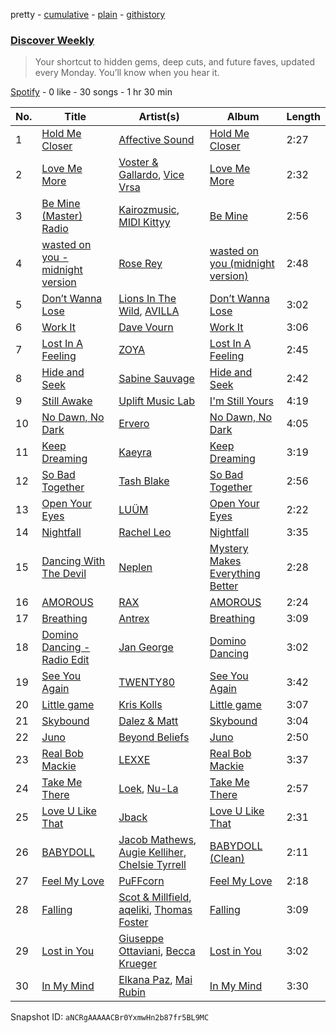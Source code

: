 pretty - [cumulative](/playlists/cumulative/37i9dQZEVXcMQ21aVFwcU6.md) - [plain](/playlists/plain/37i9dQZEVXcMQ21aVFwcU6) - [githistory](https://github.githistory.xyz/mdn522/spotify-playlist-archive/blob/main/playlists/plain/37i9dQZEVXcMQ21aVFwcU6)

### [Discover Weekly](https://open.spotify.com/playlist/37i9dQZEVXcMQ21aVFwcU6)

> Your shortcut to hidden gems, deep cuts, and future faves, updated every Monday\. You’ll know when you hear it.

[Spotify](https://open.spotify.com/user/spotify) - 0 like - 30 songs - 1 hr 30 min

| No. | Title | Artist(s) | Album | Length |
|---|---|---|---|---|
| 1 | [Hold Me Closer](https://open.spotify.com/track/5l25EwVQRXnrUB16BRB0SJ) | [Affective Sound](https://open.spotify.com/artist/4USMfRih7XRwvmhuG96nPo) | [Hold Me Closer](https://open.spotify.com/album/32yIRN78kIbVidous8vYAk) | 2:27 |
| 2 | [Love Me More](https://open.spotify.com/track/4WtNPTCdNlGH5VgPJoHrXu) | [Voster & Gallardo](https://open.spotify.com/artist/6an7Tt4XKUfDucWZUXflvl), [Vice Vrsa](https://open.spotify.com/artist/2VVDoHqHLMwc1uG2dznzr5) | [Love Me More](https://open.spotify.com/album/2y2enYDsBb9aK8ho2RbQnR) | 2:32 |
| 3 | [Be Mine \(Master\) Radio](https://open.spotify.com/track/2UCzESV0y2ULyi9QRIlXzN) | [Kairozmusic](https://open.spotify.com/artist/3fkiQadGDIVruMhkY74VMd), [MIDI Kittyy](https://open.spotify.com/artist/0MskAXm9cAVHMKcrBziwV4) | [Be Mine](https://open.spotify.com/album/3rXX12oyJIMRRaRZS7c2Nt) | 2:56 |
| 4 | [wasted on you \- midnight version](https://open.spotify.com/track/5WuOmaObv1lyGG4ihPHacP) | [Rose Rey](https://open.spotify.com/artist/3NiX0iMPiCIgZJ8FiCoPfc) | [wasted on you \(midnight version\)](https://open.spotify.com/album/1M7h0RadO5jsfrFiU957UJ) | 2:48 |
| 5 | [Don’t Wanna Lose](https://open.spotify.com/track/4ayyB1p0uZT51B0C6tDlPi) | [Lions In The Wild](https://open.spotify.com/artist/5tTJclAtzBo9mnYxCafUmJ), [AVILLA](https://open.spotify.com/artist/5yKHVaNceElAr4fkDryFKX) | [Don’t Wanna Lose](https://open.spotify.com/album/2YWtf2RIb9GAPWKoTPGmLp) | 3:02 |
| 6 | [Work It](https://open.spotify.com/track/5ie4YbDJ1IcH2Osr4kXojt) | [Dave Vourn](https://open.spotify.com/artist/2qQmtPlECf4bzfSbC1xRS1) | [Work It](https://open.spotify.com/album/3ed4lQd4Sd181MksMvhUpM) | 3:06 |
| 7 | [Lost In A Feeling](https://open.spotify.com/track/0xIC44l0LaGTrnFvcJwDYI) | [ZOYA](https://open.spotify.com/artist/5eqThkuR9VjiLuYfzESTp7) | [Lost In A Feeling](https://open.spotify.com/album/3OCQ6u0wZyvVyxpsMZzcBH) | 2:45 |
| 8 | [Hide and Seek](https://open.spotify.com/track/6kbsGTBHbUl29pc3H3pjVF) | [Sabine Sauvage](https://open.spotify.com/artist/4tnxPBNOE2Gopy13EkzqQ2) | [Hide and Seek](https://open.spotify.com/album/4vjt2wlCyLy1WSjeKc2FGL) | 2:42 |
| 9 | [Still Awake](https://open.spotify.com/track/3wlYPSClLaEfT0E2JvI1Yc) | [Uplift Music Lab](https://open.spotify.com/artist/3nTiQyEDli6uVAfj21ffLt) | [I'm Still Yours](https://open.spotify.com/album/1cZQJcLPdTJEQNGaXzP3xQ) | 4:19 |
| 10 | [No Dawn, No Dark](https://open.spotify.com/track/3Iw0abTm4HsiL11Q6eJlci) | [Ervero](https://open.spotify.com/artist/5OGgqs2jGmgFOf5TdozBGO) | [No Dawn, No Dark](https://open.spotify.com/album/6Ud0DYd3BzUsfri8MrbCeK) | 4:05 |
| 11 | [Keep Dreaming](https://open.spotify.com/track/5HWmjViuVauuPJcAkO24wc) | [Kaeyra](https://open.spotify.com/artist/3LRqB4U9moDI5yO6e4NrEG) | [Keep Dreaming](https://open.spotify.com/album/4BBtjwQggXJbQZIjrNBL6P) | 3:19 |
| 12 | [So Bad Together](https://open.spotify.com/track/2S8YM7YkZuNrXuz84WqEoA) | [Tash Blake](https://open.spotify.com/artist/2BTuO9Djg1SvpQ6fupdlnB) | [So Bad Together](https://open.spotify.com/album/337cy5h4uKBBHzD7TBv8e1) | 2:56 |
| 13 | [Open Your Eyes](https://open.spotify.com/track/4lnBmUAj4dlWF2wV0re59I) | [LUÜM](https://open.spotify.com/artist/4tigprFv1j14eAeOykWdPt) | [Open Your Eyes](https://open.spotify.com/album/4d1A2DOS8pT9PFqpsvuYwf) | 2:22 |
| 14 | [Nightfall](https://open.spotify.com/track/0JlnBSGS85bBiTETWavXcI) | [Rachel Leo](https://open.spotify.com/artist/7nvGqdG2C213Fb4ItZyxuQ) | [Nightfall](https://open.spotify.com/album/3e3NlNkOMbta6PqwaR2xO3) | 3:35 |
| 15 | [Dancing With The Devil](https://open.spotify.com/track/3ijHOKeVhtcl4btXfQFgd1) | [Neplen](https://open.spotify.com/artist/3thanoEXYy73q5N7U9rjsR) | [Mystery Makes Everything Better](https://open.spotify.com/album/3xL62sALjqYKapEhIFDYtv) | 2:28 |
| 16 | [AMOROUS](https://open.spotify.com/track/4vDRxxKmmbIwgHQJUafwZP) | [RAX](https://open.spotify.com/artist/7wjesjDniEOOJzWBsxw0hs) | [AMOROUS](https://open.spotify.com/album/0gRybiIXwDhZ7QpqiA6Avk) | 2:24 |
| 17 | [Breathing](https://open.spotify.com/track/4BC8alhi1enJNNUVyX8aaK) | [Antrex](https://open.spotify.com/artist/5hOuIXHYebxxydOAEtHVbm) | [Breathing](https://open.spotify.com/album/2mdzKWpaDcjPvf2zgVBNJj) | 3:09 |
| 18 | [Domino Dancing \- Radio Edit](https://open.spotify.com/track/6NX9IW8PYsjryHZo7IRXiU) | [Jan George](https://open.spotify.com/artist/4wc8p2irSBdqZTSchRxHxh) | [Domino Dancing](https://open.spotify.com/album/0BLz41jz3tZsgN4UB32tO8) | 3:02 |
| 19 | [See You Again](https://open.spotify.com/track/76gWWW0UULiV52Vso0VG2S) | [TWENTY80](https://open.spotify.com/artist/6w16wwBnNEbuC34fpg4Xrv) | [See You Again](https://open.spotify.com/album/7lPJUoCkhAUEGN9wFpgP7f) | 3:42 |
| 20 | [Little game](https://open.spotify.com/track/2EzbeNDem0FcEvFUnaGia0) | [Kris Kolls](https://open.spotify.com/artist/0K9Y9rClxDgdeooRkaO2rL) | [Little game](https://open.spotify.com/album/6RvUFSLkVVEXB9V5Q9cIk7) | 3:07 |
| 21 | [Skybound](https://open.spotify.com/track/3ywlqn1d8nmJT4uTeafD5N) | [Dalez & Matt](https://open.spotify.com/artist/5crrgY5IwsUE2SrmCuROV7) | [Skybound](https://open.spotify.com/album/3LjdSbCSOk4cjyZq30OucU) | 3:04 |
| 22 | [Juno](https://open.spotify.com/track/3h4nlTiGhnvm5bnTtJwDll) | [Beyond Beliefs](https://open.spotify.com/artist/6cdamTbWINBJUPpWb0B7cF) | [Juno](https://open.spotify.com/album/46rkjVOszLRzf0QlsxrDfa) | 2:50 |
| 23 | [Real Bob Mackie](https://open.spotify.com/track/1jmqtACNpnjbUkASK7iWmB) | [LEXXE](https://open.spotify.com/artist/0lDo9zbShSX0EXnxLpUZIU) | [Real Bob Mackie](https://open.spotify.com/album/3jRL8KbdOfrZkz3jsKHQNc) | 3:37 |
| 24 | [Take Me There](https://open.spotify.com/track/6GawHodtswPRCxYWzlVJX5) | [Loek](https://open.spotify.com/artist/2JOvOzmVfZf99AJBtjemm0), [Nu\-La](https://open.spotify.com/artist/4yzrGOiPCcssfpKBT0bnHR) | [Take Me There](https://open.spotify.com/album/5lfpJ5Bcr3FGq9jhmbarUn) | 2:57 |
| 25 | [Love U Like That](https://open.spotify.com/track/2l1NHi20JIafLfhvvfkrUH) | [Jback](https://open.spotify.com/artist/6CdyWcm10BTWwSwUf98WQX) | [Love U Like That](https://open.spotify.com/album/4HTmbPWEkUz6PIBjYjf1iq) | 2:31 |
| 26 | [BABYDOLL](https://open.spotify.com/track/4TzMCk6gbhO9aVJd9Uf2xQ) | [Jacob Mathews](https://open.spotify.com/artist/2LDHXZYdi0Lj6dqQgPoOxx), [Augie Kelliher](https://open.spotify.com/artist/6dm3IEIuh2SmHVayq16jqn), [Chelsie Tyrrell](https://open.spotify.com/artist/27538RMxX9ivegXjdG71ju) | [BABYDOLL \(Clean\)](https://open.spotify.com/album/4uBBYqFoI6c9Lg9Q6wz7L3) | 2:11 |
| 27 | [Feel My Love](https://open.spotify.com/track/6RvxOyXpQCXhNSgXOt9ifU) | [PuFFcorn](https://open.spotify.com/artist/75AWJxPcyXS5Qu2gjcbcLE) | [Feel My Love](https://open.spotify.com/album/0yKNckkZQRf5RBGC6vaphV) | 2:18 |
| 28 | [Falling](https://open.spotify.com/track/7xCLQzs1eVs8PGQVgCySuE) | [Scot & Millfield](https://open.spotify.com/artist/6LTgaNvQ4z07MLP5Fs3plh), [aqeliki](https://open.spotify.com/artist/3xn6TaUSpNPCC6NGqX9roS), [Thomas Foster](https://open.spotify.com/artist/5XC8kRHSVMrwbJs9fHd2v7) | [Falling](https://open.spotify.com/album/21FvDAPihqjCnf2NNHBxpa) | 3:09 |
| 29 | [Lost in You](https://open.spotify.com/track/1zdVilg0EBtszlPxcbVuxC) | [Giuseppe Ottaviani](https://open.spotify.com/artist/5B9q1NRokzWYB7nSgnlHyv), [Becca Krueger](https://open.spotify.com/artist/7gYWrkrzD1y5yhakU5kWTE) | [Lost in You](https://open.spotify.com/album/1NN9Ij1QN5xDlnaayD8mj3) | 3:02 |
| 30 | [In My Mind](https://open.spotify.com/track/2C2tyb1UdSdTntAdR2AwWS) | [Elkana Paz](https://open.spotify.com/artist/4ERpxybHgrP5xx13lGEHwr), [Mai Rubin](https://open.spotify.com/artist/3ae1nfUein5pvFcwG1syO3) | [In My Mind](https://open.spotify.com/album/6pX2QeEMVMj6Qovz92JgL9) | 3:30 |

Snapshot ID: `aNCRgAAAAACBr0YxmwHn2b87fr5BL9MC`
